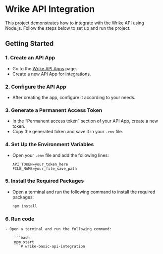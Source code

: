 # Wrike API Integration

This project demonstrates how to integrate with the Wrike API using Node.js. Follow the steps below to set up and run the project.

## Getting Started

### 1. Create an API App

- Go to the [Wrike API Apps](https://www.wrike.com/frontend/apps/index.html#api) page.
- Create a new API App for integrations.

### 2. Configure the API App

- After creating the app, configure it according to your needs.

### 3. Generate a Permanent Access Token

- In the “Permanent access token” section of your API App, create a new token.
- Copy the generated token and save it in your `.env` file.

### 4. Set Up the Environment Variables

- Open your `.env` file and add the following lines:

    ```plaintext
    API_TOKEN=your_token_here
    FILE_NAME=your_file_save_path
    ```

### 5. Install the Required Packages

- Open a terminal and run the following command to install the required packages:

    ```bash
    npm install
    ```

### 6. Run code 
    - Open a terminal and run the following command:

        ```bash
        npm start
        ```# wrike-basic-api-integration
